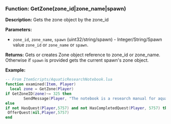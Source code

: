 ### Function: GetZone(zone_id|zone_name|spawn)

**Description:**
Gets the zone object by the zone_id

**Parameters:**
- `zone_id`, `zone_name`, `spawn` (uint32/string/spawn) - Integer/String/Spawn value `zone_id` or `zone_name` or `spawn`.

**Returns:** Gets or creates Zone object reference to zone_id or zone_name.  Otherwise if `spawn` is provided gets the current spawn's zone object.

**Example:**

```lua
-- From ItemScripts/AquaticResearchNotebook.lua
function examined(Item, Player)
  local zone = GetZone(Player)
if GetZoneID(zone)~= 325 then
    	SendMessage(Player, "The notebook is a research manual for aquatic creatures living on the Isle of Refuge.  It won't do you any good now that you have left the isle.")
else
if not HasQuest(Player,5757) and not HasCompletedQuest(Player, 5757) then
 OfferQuest(nil,Player,5757)
end
```
